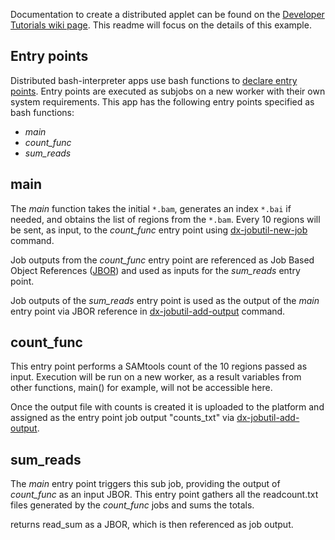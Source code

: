 Documentation to create a distributed applet can be found on the [Developer Tutorials wiki page](https://wiki.dnanexus.com/Developer-Tutorials/Parallelize-Your-App). This readme will focus on the details of this example.

## Entry points

Distributed bash-interpreter apps use bash functions to [declare entry points](https://wiki.dnanexus.com/Developer-Tutorials/Parallelize-Your-App#Adding-Entry-Points-to-Your-Code). Entry points are executed as subjobs on a new worker with their own system requirements. This app has the following entry points specified as bash functions:

* *main*
* *count_func*
* *sum_reads*

## main
The *main* function takes the initial `*.bam`, generates an index `*.bai` if needed, and obtains the list of regions from the `*.bam`. Every 10 regions will be sent, as input, to the *count_func* entry point using [dx-jobutil-new-job](https://wiki.dnanexus.com/Helpstrings-of-SDK-Command-Line-Utilities#dx-jobutil-new-job) command.
<!-- SECTION: Download and prepare regions for scatter -->

Job outputs from the *count_func* entry point are referenced as Job Based Object References ([JBOR](https://wiki.dnanexus.com/API-Specification-v1.0.0/Job-Input-and-Output#Job-Dependencies)) and used as inputs for the *sum_reads* entry point.
<!-- SECTION: Merge results -->

Job outputs of the *sum_reads* entry point is used as the output of the *main* entry point via JBOR reference in [dx-jobutil-add-output](https://wiki.dnanexus.com/Helpstrings-of-SDK-Command-Line-Utilities#dx-jobutil-add-output) command.
<!-- SECTION: Output results -->

## count_func
This entry point performs a SAMtools count of the 10 regions passed as input. Execution will be run on a new worker, as a result variables from other functions, main() for example, will not be accessible here.

Once the output file with counts is created it is uploaded to the platform and assigned as the entry point job output "counts_txt" via [dx-jobutil-add-output](https://wiki.dnanexus.com/Helpstrings-of-SDK-Command-Line-Utilities#dx-jobutil-add-output).
<!-- SECTION: count_func -->

## sum_reads
The *main* entry point triggers this sub job, providing the output of *count_func* as an input JBOR. This entry point gathers all the readcount.txt files generated by the *count_func* jobs and sums the totals.

returns read_sum as a JBOR, which is then referenced as job output.
<!-- SECTION: sum_reads -->
<!-- INCLUDE: Then in the main function the output is referenced -->
<!-- SECTION: Output results -->
